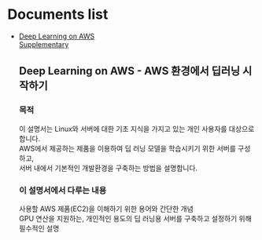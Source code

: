 # Documents list
- [Deep Learning on AWS](https://drive.google.com/file/d/10CRBD35wgqejRGoAPcvZ9V0x4UtBNYu9/view?usp=sharing)  
  [Supplementary](https://drive.google.com/file/d/10CRBD35wgqejRGoAPcvZ9V0x4UtBNYu9/view?usp=sharing)
  ## Deep Learning on AWS - AWS 환경에서 딥러닝 시작하기
  ### 목적  
    이 설명서는 Linux와 서버에 대한 기초 지식을 가지고 있는 개인 사용자를 대상으로 합니다.  
    AWS에서 제공하는 제품을 이용하여 딥 러닝 모델을 학습시키기 위한 서버를 구성하고,  
    서버 내에서 기본적인 개발환경을 구축하는 방법을 설명합니다.  

  ### 이 설명서에서 다루는 내용
    사용할 AWS 제품(EC2)을 이해하기 위한 용어와 간단한 개념   
    GPU 연산을 지원하는, 개인적인 용도의 딥 러닝용 서버를 구축하고 설정하기 위해 필수적인 설명  

